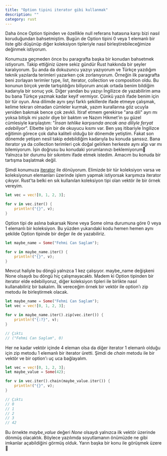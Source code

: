 ```yaml
---
title: "Option tipini iterator gibi kullanmak"
description: ""
category: rust
---
```

Daha önce Option tipinden ve özellikle null referans hatasına karşı bizi nasıl koruduğundan bahsetmiştim. Bugün de Option tipini 0 veya 1 elemanlı bir liste gibi düşünüp diğer koleksiyon tipleriyle nasıl birleştirebileceğimize değinmek istiyorum.

Konumuza geçmeden önce bu paragrafta başka bir konudan bahsetmek istiyorum. Takip ettiğiniz üzere sekiz gündür Rust hakkında bir şeyler karalıyorum. Şu anda da dokuzuncu yazıyı yazıyorum ve Türkçe yazdığım teknik yazılarda terimleri yazarken çok zorlanıyorum. Örneğin ilk paragrafta beni zorlayan terimler type, list, iterator, collection ve composition oldu. Bu konunun birçok yerde tartışıldığını biliyorum ancak ortada benim bildiğim kadarıyla bir sonuç yok. Diğer yandan bu yazıyı İngilizce de yazabilirim ama bu bana Türkçe yazmak kadar keyif vermiyor. Çünkü yazılı ifade benim için bir tür oyun. Ana dilimde aynı şeyi farklı şekillerde ifade etmeye çalışmak, kelime tekrarı olmadan cümleler kurmak, yazım kurallarına göz ucuyla yeniden bakmak bence çok zevkli. İtiraf etmem gerekirse "ana dili" ayrı mı yoksa bitişik mi yazılır diye bir baktım ve Nazım Hikmet'in şu güzel cümlesiyle karşılaştım: "*İnsan tehlike karşısında ancak ana diliyle feryat edebiliyor*". Elbette işin bir de okuyucu kısmı var. Ben yaş itibariyle İngilizce eğitimin görece çok daha kaliteli olduğu bir dönemde yetiştim. Fakat son dönemde yetişen nesil takip edebildiğim kadarıyla bu konuda şanssız. Bana iterator ya da collection terimleri çok doğal gelirken herkeste aynı algı var mı bilemiyorum. İşin doğrusu bu konudaki yorumlarınızı beklemiyorum🙂 Yalnızca bir durumu bir sıkıntımı ifade etmek istedim. Amacım bu konuda bir tartışma başlatmak değil.

Şimdi konumuza [iterator](https://doc.rust-lang.org/std/iter/index.html) ile dönüyorum. Elimizde bir tür koleksiyon varsa ve koleksiyonun elemanları üzerinde işlem yapmak istiyorsak karşımıza iterator çıkıyor. Rust'ta belki en sık kullanılan koleksiyon tipi olan vektör ile bir örnek vereyim.

```rust
let vec = vec![0, 1, 2, 3];

for v in vec.iter() {
    println!("{}", v);
}
```

Option tipi de aslına bakarsak None veya Some olma durumuna göre 0 veya 1 elemanlı bir koleksiyon. Bu yüzden yukarıdaki kodu hemen hemen aynı şekilde Option tipinde bir değer ile de yazabiliriz.

```rust
let maybe_name = Some("Fehmi Can Saglam");

for v in maybe_name.iter() {
    println!("{}", v);
}
```

Mevcut haliyle bu döngü yalnızca 1 kez çalışıyor. maybe_name değişkeni None olsaydı bu döngü hiç çalışmayacaktı. Madem ki Option tipinden bir iterator elde edebiliyoruz, diğer koleksiyon tipleri ile birlikte nasıl kullanabiliriz bir bakalım. İlk vereceğim örnek bir vektör ile option'ı zip metodu ile birleştirmek olacak.

```rust
let maybe_name = Some("Fehmi Can Saglam");
let vec = vec![0, 1, 2, 3];

for v in maybe_name.iter().zip(vec.iter()) {
    println!("{:?}", v);
}

// Çıktı
// ("Fehmi Can Saglam", 0)
```

Her ne kadar vektör içinde 4 eleman olsa da diğer iterator 1 elemanlı olduğu için zip metodu 1 elemanlı bir iterator üretti. Şimdi de *chain* metodu ile bir vektör ve bir option'ı uç uca bağlayalım.

```rust
let vec = vec![0, 1, 2, 3];
let maybe_value = Some(42);

for v in vec.iter().chain(maybe_value.iter()) {
    println!("{}", v);
}

// Çıktı
// 0
// 1
// 2
// 3
// 42
```

Bu örnekte *maybe_value* değeri *None* olsaydı yalnızca ilk vektör üzerinde dönmüş olacaktık. Böylece yazılımda soyutlamanın önümüzde ne gibi imkanlar açabildiğini görmüş olduk. Yarın başka bir konu ile görüşmek üzere👋





